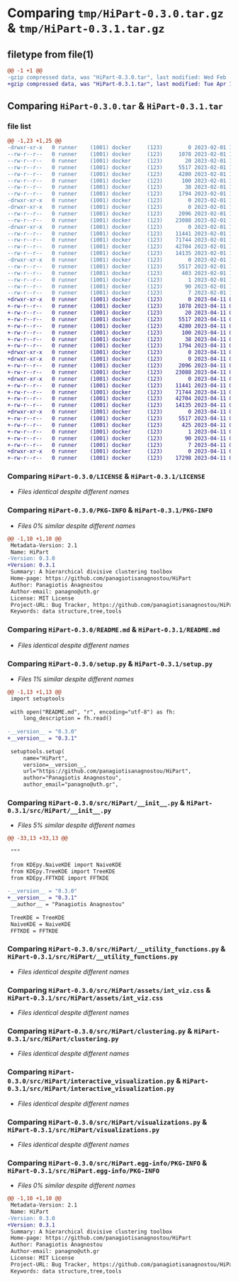 # Comparing `tmp/HiPart-0.3.0.tar.gz` & `tmp/HiPart-0.3.1.tar.gz`

## filetype from file(1)

```diff
@@ -1 +1 @@
-gzip compressed data, was "HiPart-0.3.0.tar", last modified: Wed Feb  1 15:10:14 2023, max compression
+gzip compressed data, was "HiPart-0.3.1.tar", last modified: Tue Apr 11 01:05:50 2023, max compression
```

## Comparing `HiPart-0.3.0.tar` & `HiPart-0.3.1.tar`

### file list

```diff
@@ -1,23 +1,25 @@
-drwxr-xr-x   0 runner    (1001) docker     (123)        0 2023-02-01 15:10:14.591225 HiPart-0.3.0/
--rw-r--r--   0 runner    (1001) docker     (123)     1078 2023-02-01 15:10:03.000000 HiPart-0.3.0/LICENSE
--rw-r--r--   0 runner    (1001) docker     (123)       20 2023-02-01 15:10:03.000000 HiPart-0.3.0/MANIFEST.in
--rw-r--r--   0 runner    (1001) docker     (123)     5517 2023-02-01 15:10:14.591225 HiPart-0.3.0/PKG-INFO
--rw-r--r--   0 runner    (1001) docker     (123)     4280 2023-02-01 15:10:03.000000 HiPart-0.3.0/README.md
--rw-r--r--   0 runner    (1001) docker     (123)      100 2023-02-01 15:10:03.000000 HiPart-0.3.0/pyproject.toml
--rw-r--r--   0 runner    (1001) docker     (123)       38 2023-02-01 15:10:14.591225 HiPart-0.3.0/setup.cfg
--rw-r--r--   0 runner    (1001) docker     (123)     1794 2023-02-01 15:10:03.000000 HiPart-0.3.0/setup.py
-drwxr-xr-x   0 runner    (1001) docker     (123)        0 2023-02-01 15:10:14.591225 HiPart-0.3.0/src/
-drwxr-xr-x   0 runner    (1001) docker     (123)        0 2023-02-01 15:10:14.591225 HiPart-0.3.0/src/HiPart/
--rw-r--r--   0 runner    (1001) docker     (123)     2096 2023-02-01 15:10:03.000000 HiPart-0.3.0/src/HiPart/__init__.py
--rw-r--r--   0 runner    (1001) docker     (123)    23088 2023-02-01 15:10:03.000000 HiPart-0.3.0/src/HiPart/__utility_functions.py
-drwxr-xr-x   0 runner    (1001) docker     (123)        0 2023-02-01 15:10:14.591225 HiPart-0.3.0/src/HiPart/assets/
--rw-r--r--   0 runner    (1001) docker     (123)    11441 2023-02-01 15:10:03.000000 HiPart-0.3.0/src/HiPart/assets/int_viz.css
--rw-r--r--   0 runner    (1001) docker     (123)    71744 2023-02-01 15:10:03.000000 HiPart-0.3.0/src/HiPart/clustering.py
--rw-r--r--   0 runner    (1001) docker     (123)    42704 2023-02-01 15:10:03.000000 HiPart-0.3.0/src/HiPart/interactive_visualization.py
--rw-r--r--   0 runner    (1001) docker     (123)    14135 2023-02-01 15:10:03.000000 HiPart-0.3.0/src/HiPart/visualizations.py
-drwxr-xr-x   0 runner    (1001) docker     (123)        0 2023-02-01 15:10:14.591225 HiPart-0.3.0/src/HiPart.egg-info/
--rw-r--r--   0 runner    (1001) docker     (123)     5517 2023-02-01 15:10:14.000000 HiPart-0.3.0/src/HiPart.egg-info/PKG-INFO
--rw-r--r--   0 runner    (1001) docker     (123)      403 2023-02-01 15:10:14.000000 HiPart-0.3.0/src/HiPart.egg-info/SOURCES.txt
--rw-r--r--   0 runner    (1001) docker     (123)        1 2023-02-01 15:10:14.000000 HiPart-0.3.0/src/HiPart.egg-info/dependency_links.txt
--rw-r--r--   0 runner    (1001) docker     (123)       90 2023-02-01 15:10:14.000000 HiPart-0.3.0/src/HiPart.egg-info/requires.txt
--rw-r--r--   0 runner    (1001) docker     (123)        7 2023-02-01 15:10:14.000000 HiPart-0.3.0/src/HiPart.egg-info/top_level.txt
+drwxr-xr-x   0 runner    (1001) docker     (123)        0 2023-04-11 01:05:50.461252 HiPart-0.3.1/
+-rw-r--r--   0 runner    (1001) docker     (123)     1078 2023-04-11 01:05:40.000000 HiPart-0.3.1/LICENSE
+-rw-r--r--   0 runner    (1001) docker     (123)       20 2023-04-11 01:05:40.000000 HiPart-0.3.1/MANIFEST.in
+-rw-r--r--   0 runner    (1001) docker     (123)     5517 2023-04-11 01:05:50.461252 HiPart-0.3.1/PKG-INFO
+-rw-r--r--   0 runner    (1001) docker     (123)     4280 2023-04-11 01:05:40.000000 HiPart-0.3.1/README.md
+-rw-r--r--   0 runner    (1001) docker     (123)      100 2023-04-11 01:05:40.000000 HiPart-0.3.1/pyproject.toml
+-rw-r--r--   0 runner    (1001) docker     (123)       38 2023-04-11 01:05:50.461252 HiPart-0.3.1/setup.cfg
+-rw-r--r--   0 runner    (1001) docker     (123)     1794 2023-04-11 01:05:40.000000 HiPart-0.3.1/setup.py
+drwxr-xr-x   0 runner    (1001) docker     (123)        0 2023-04-11 01:05:50.457252 HiPart-0.3.1/src/
+drwxr-xr-x   0 runner    (1001) docker     (123)        0 2023-04-11 01:05:50.461252 HiPart-0.3.1/src/HiPart/
+-rw-r--r--   0 runner    (1001) docker     (123)     2096 2023-04-11 01:05:40.000000 HiPart-0.3.1/src/HiPart/__init__.py
+-rw-r--r--   0 runner    (1001) docker     (123)    23088 2023-04-11 01:05:40.000000 HiPart-0.3.1/src/HiPart/__utility_functions.py
+drwxr-xr-x   0 runner    (1001) docker     (123)        0 2023-04-11 01:05:50.461252 HiPart-0.3.1/src/HiPart/assets/
+-rw-r--r--   0 runner    (1001) docker     (123)    11441 2023-04-11 01:05:40.000000 HiPart-0.3.1/src/HiPart/assets/int_viz.css
+-rw-r--r--   0 runner    (1001) docker     (123)    71744 2023-04-11 01:05:40.000000 HiPart-0.3.1/src/HiPart/clustering.py
+-rw-r--r--   0 runner    (1001) docker     (123)    42704 2023-04-11 01:05:40.000000 HiPart-0.3.1/src/HiPart/interactive_visualization.py
+-rw-r--r--   0 runner    (1001) docker     (123)    14135 2023-04-11 01:05:40.000000 HiPart-0.3.1/src/HiPart/visualizations.py
+drwxr-xr-x   0 runner    (1001) docker     (123)        0 2023-04-11 01:05:50.461252 HiPart-0.3.1/src/HiPart.egg-info/
+-rw-r--r--   0 runner    (1001) docker     (123)     5517 2023-04-11 01:05:50.000000 HiPart-0.3.1/src/HiPart.egg-info/PKG-INFO
+-rw-r--r--   0 runner    (1001) docker     (123)      425 2023-04-11 01:05:50.000000 HiPart-0.3.1/src/HiPart.egg-info/SOURCES.txt
+-rw-r--r--   0 runner    (1001) docker     (123)        1 2023-04-11 01:05:50.000000 HiPart-0.3.1/src/HiPart.egg-info/dependency_links.txt
+-rw-r--r--   0 runner    (1001) docker     (123)       90 2023-04-11 01:05:50.000000 HiPart-0.3.1/src/HiPart.egg-info/requires.txt
+-rw-r--r--   0 runner    (1001) docker     (123)        7 2023-04-11 01:05:50.000000 HiPart-0.3.1/src/HiPart.egg-info/top_level.txt
+drwxr-xr-x   0 runner    (1001) docker     (123)        0 2023-04-11 01:05:50.461252 HiPart-0.3.1/tests/
+-rw-r--r--   0 runner    (1001) docker     (123)    17298 2023-04-11 01:05:40.000000 HiPart-0.3.1/tests/test_package.py
```

### Comparing `HiPart-0.3.0/LICENSE` & `HiPart-0.3.1/LICENSE`

 * *Files identical despite different names*

### Comparing `HiPart-0.3.0/PKG-INFO` & `HiPart-0.3.1/PKG-INFO`

 * *Files 0% similar despite different names*

```diff
@@ -1,10 +1,10 @@
 Metadata-Version: 2.1
 Name: HiPart
-Version: 0.3.0
+Version: 0.3.1
 Summary: A hierarchical divisive clustering toolbox
 Home-page: https://github.com/panagiotisanagnostou/HiPart
 Author: Panagiotis Anagnostou
 Author-email: panagno@uth.gr
 License: MIT License
 Project-URL: Bug Tracker, https://github.com/panagiotisanagnostou/HiPart
 Keywords: data structure,tree,tools
```

### Comparing `HiPart-0.3.0/README.md` & `HiPart-0.3.1/README.md`

 * *Files identical despite different names*

### Comparing `HiPart-0.3.0/setup.py` & `HiPart-0.3.1/setup.py`

 * *Files 1% similar despite different names*

```diff
@@ -1,13 +1,13 @@
 import setuptools
 
 with open("README.md", "r", encoding="utf-8") as fh:
     long_description = fh.read()
 
-__version__ = "0.3.0"
+__version__ = "0.3.1"
 
 setuptools.setup(
     name="HiPart",
     version=__version__,
     url="https://github.com/panagiotisanagnostou/HiPart",
     author="Panagiotis Anagnostou",
     author_email="panagno@uth.gr",
```

### Comparing `HiPart-0.3.0/src/HiPart/__init__.py` & `HiPart-0.3.1/src/HiPart/__init__.py`

 * *Files 5% similar despite different names*

```diff
@@ -33,13 +33,13 @@
 
 """
 
 from KDEpy.NaiveKDE import NaiveKDE
 from KDEpy.TreeKDE import TreeKDE
 from KDEpy.FFTKDE import FFTKDE
 
-__version__ = "0.3.0"
+__version__ = "0.3.1"
 __author__ = "Panagiotis Anagnostou"
 
 TreeKDE = TreeKDE
 NaiveKDE = NaiveKDE
 FFTKDE = FFTKDE
```

### Comparing `HiPart-0.3.0/src/HiPart/__utility_functions.py` & `HiPart-0.3.1/src/HiPart/__utility_functions.py`

 * *Files identical despite different names*

### Comparing `HiPart-0.3.0/src/HiPart/assets/int_viz.css` & `HiPart-0.3.1/src/HiPart/assets/int_viz.css`

 * *Files identical despite different names*

### Comparing `HiPart-0.3.0/src/HiPart/clustering.py` & `HiPart-0.3.1/src/HiPart/clustering.py`

 * *Files identical despite different names*

### Comparing `HiPart-0.3.0/src/HiPart/interactive_visualization.py` & `HiPart-0.3.1/src/HiPart/interactive_visualization.py`

 * *Files identical despite different names*

### Comparing `HiPart-0.3.0/src/HiPart/visualizations.py` & `HiPart-0.3.1/src/HiPart/visualizations.py`

 * *Files identical despite different names*

### Comparing `HiPart-0.3.0/src/HiPart.egg-info/PKG-INFO` & `HiPart-0.3.1/src/HiPart.egg-info/PKG-INFO`

 * *Files 0% similar despite different names*

```diff
@@ -1,10 +1,10 @@
 Metadata-Version: 2.1
 Name: HiPart
-Version: 0.3.0
+Version: 0.3.1
 Summary: A hierarchical divisive clustering toolbox
 Home-page: https://github.com/panagiotisanagnostou/HiPart
 Author: Panagiotis Anagnostou
 Author-email: panagno@uth.gr
 License: MIT License
 Project-URL: Bug Tracker, https://github.com/panagiotisanagnostou/HiPart
 Keywords: data structure,tree,tools
```

